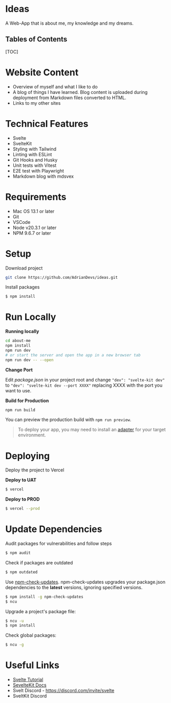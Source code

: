 <h1>Ideas</h1>

A Web-App that is about me, my knowledge and my dreams.



<h2>Tables of Contents</h2>

[TOC]

# Website Content

- Overview of myself and what I like to do
- A blog of things I have learned. Blog content is uploaded during deployment from Markdown files converted to HTML.
- Links to my other sites



# Technical Features

- Svelte
- SvelteKit
- Styling with Tailwind
- Linting with ESLint
- Git Hooks and Husky
- Unit tests with Vitest
- E2E test with Playwright
- Markdown blog with mdsvex



# Requirements

- Mac OS 13.1 or later
- Git
- VSCode
- Node v20.3.1 or later
- NPM 9.6.7 or later



# Setup

Download project

```sh
git clone https://github.com/AdrianDevs/ideas.git
```

Install packages

```sh
$ npm install
```



# Run Locally

**Running locally**

```sh
cd about-me
npm install
npm run dev
# or start the server and open the app in a new browser tab
npm run dev -- --open
```

**Change Port**

Edit *package.json* in your project root and change `"dev": "svelte-kit dev"` to `"dev": "svelte-kit dev --port XXXX"` replacing XXXX with the port you want to use.

**Build for Production**

```sh
npm run build
```

You can preview the production build with `npm run preview`.

> To deploy your app, you may need to install an [adapter](https://kit.svelte.dev/docs/adapters) for your target environment.



# Deploying

Deploy the project to Vercel

**Deploy to UAT**

```sh
$ vercel 
```

**Deploy to PROD**

```sh
$ vercel --prod
```



# Update Dependencies

Audit packages for vulnerabilities and follow steps

```sh
$ npm audit
```

Check if packages are outdated

```sh
$ npm outdated
```

Use [npm-check-updates](https://www.npmjs.org/package/npm-check-updates). npm-check-updates upgrades your package.json dependencies to the **latest** versions, ignoring specified versions.

```sh
$ npm install -g npm-check-updates
$ ncu
```

Upgrade a project's package file:

```sh
$ ncu -u
$ npm install 
```

Check global packages:

```sh
$ ncu -g
```



# Useful Links

- [Svelte Tutorial](https://svelte.dev/tutorial/basics)
- [SevelteKit Docs](https://kit.svelte.dev/docs/introduction)
- Svelt Discord - https://discord.com/invite/svelte
- SveltKit Discord

